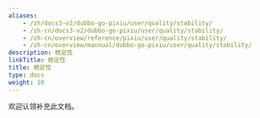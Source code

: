 ```yaml
---
aliases:
    - /zh/docs3-v2/dubbo-go-pixiu/user/quality/stability/
    - /zh-cn/docs3-v2/dubbo-go-pixiu/user/quality/stability/
    - /zh-cn/overview/reference/pixiu/user/quality/stability/
    - /zh-cn/overview/mannual/dubbo-go-pixiu/user/quality/stability/
description: 稳定性
linkTitle: 稳定性
title: 稳定性
type: docs
weight: 10
---
```







欢迎认领补充此文档。
